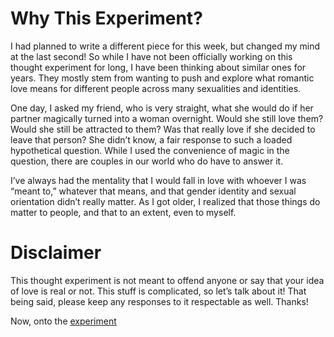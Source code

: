 # Why This Experiment?

I had planned to write a different piece for this week, but changed my mind at the last second! So while I have not been officially working on this thought experiment for long, I have been thinking about similar ones for years. They mostly stem from wanting to push and explore what romantic love means for different people across many sexualities and identities. 

One day, I asked my friend, who is very straight, what she would do if her partner magically turned into a woman overnight. Would she still love them? Would she still be attracted to them? Was that really love if she decided to leave that person? She didn’t know, a fair response to such a loaded hypothetical question. While I used the convenience of magic in the question, there are couples in our world who do have to answer it. 

I’ve always had the mentality that I would fall in love with whoever I was “meant to,” whatever that means, and that gender identity and sexual orientation didn’t really matter. As I got older, I realized that those things do matter to people, and that to an extent, even to myself. 

# Disclaimer

This thought experiment is not meant to offend anyone or say that your idea of love is real or not. This stuff is complicated, so let’s talk about it! That being said, please keep any responses to it respectable as well. Thanks!

Now, onto the [experiment](cyan.md)
